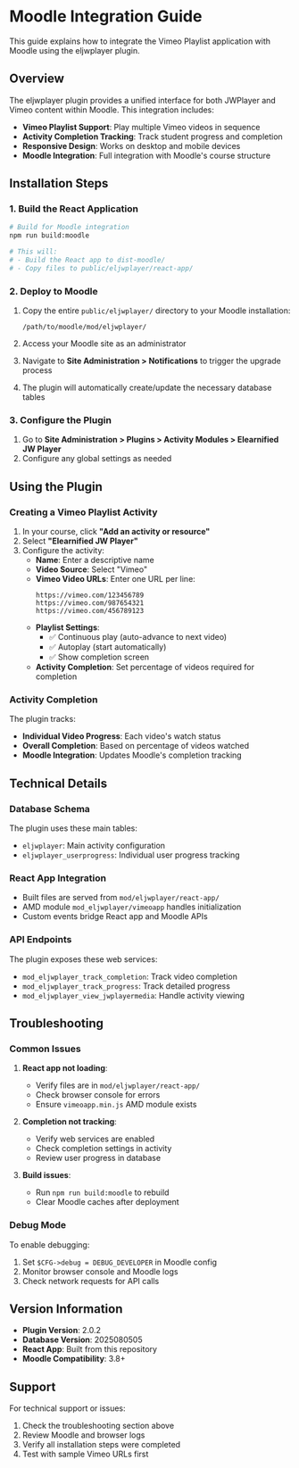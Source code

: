 # Moodle Integration Guide

This guide explains how to integrate the Vimeo Playlist application with Moodle using the eljwplayer plugin.

## Overview

The eljwplayer plugin provides a unified interface for both JWPlayer and Vimeo content within Moodle. This integration includes:

- **Vimeo Playlist Support**: Play multiple Vimeo videos in sequence
- **Activity Completion Tracking**: Track student progress and completion
- **Responsive Design**: Works on desktop and mobile devices
- **Moodle Integration**: Full integration with Moodle's course structure

## Installation Steps

### 1. Build the React Application

```bash
# Build for Moodle integration
npm run build:moodle

# This will:
# - Build the React app to dist-moodle/
# - Copy files to public/eljwplayer/react-app/
```

### 2. Deploy to Moodle

1. Copy the entire `public/eljwplayer/` directory to your Moodle installation:
   ```
   /path/to/moodle/mod/eljwplayer/
   ```

2. Access your Moodle site as an administrator

3. Navigate to **Site Administration > Notifications** to trigger the upgrade process

4. The plugin will automatically create/update the necessary database tables

### 3. Configure the Plugin

1. Go to **Site Administration > Plugins > Activity Modules > Elearnified JW Player**
2. Configure any global settings as needed

## Using the Plugin

### Creating a Vimeo Playlist Activity

1. In your course, click **"Add an activity or resource"**
2. Select **"Elearnified JW Player"**
3. Configure the activity:
   - **Name**: Enter a descriptive name
   - **Video Source**: Select "Vimeo"
   - **Vimeo Video URLs**: Enter one URL per line:
     ```
     https://vimeo.com/123456789
     https://vimeo.com/987654321
     https://vimeo.com/456789123
     ```
   - **Playlist Settings**:
     - ✅ Continuous play (auto-advance to next video)
     - ✅ Autoplay (start automatically)
     - ✅ Show completion screen
   - **Activity Completion**: Set percentage of videos required for completion

### Activity Completion

The plugin tracks:
- **Individual Video Progress**: Each video's watch status
- **Overall Completion**: Based on percentage of videos watched
- **Moodle Integration**: Updates Moodle's completion tracking

## Technical Details

### Database Schema

The plugin uses these main tables:
- `eljwplayer`: Main activity configuration
- `eljwplayer_userprogress`: Individual user progress tracking

### React App Integration

- Built files are served from `mod/eljwplayer/react-app/`
- AMD module `mod_eljwplayer/vimeoapp` handles initialization
- Custom events bridge React app and Moodle APIs

### API Endpoints

The plugin exposes these web services:
- `mod_eljwplayer_track_completion`: Track video completion
- `mod_eljwplayer_track_progress`: Track detailed progress
- `mod_eljwplayer_view_jwplayermedia`: Handle activity viewing

## Troubleshooting

### Common Issues

1. **React app not loading**:
   - Verify files are in `mod/eljwplayer/react-app/`
   - Check browser console for errors
   - Ensure `vimeoapp.min.js` AMD module exists

2. **Completion not tracking**:
   - Verify web services are enabled
   - Check completion settings in activity
   - Review user progress in database

3. **Build issues**:
   - Run `npm run build:moodle` to rebuild
   - Clear Moodle caches after deployment

### Debug Mode

To enable debugging:
1. Set `$CFG->debug = DEBUG_DEVELOPER` in Moodle config
2. Monitor browser console and Moodle logs
3. Check network requests for API calls

## Version Information

- **Plugin Version**: 2.0.2
- **Database Version**: 2025080505
- **React App**: Built from this repository
- **Moodle Compatibility**: 3.8+

## Support

For technical support or issues:
1. Check the troubleshooting section above
2. Review Moodle and browser logs
3. Verify all installation steps were completed
4. Test with sample Vimeo URLs first